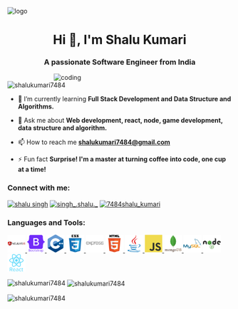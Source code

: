 ![logo](https://circuitdigest.com/sites/default/files/field/image/AI-Can-Code.jpg)
<h1 align="center">Hi 👋, I'm Shalu Kumari</h1>
<h3 align="center">A passionate Software Engineer from India</h3>
<img align="right" alt="coding" width="400" src="https://image.lexica.art/full_jpg/9d0ad988-a890-484c-ba04-ee7a9b5555a4">

<p align="left"> <img src="https://komarev.com/ghpvc/?username=shalukumari7484&label=Profile%20views&color=0e75b6&style=flat" alt="shalukumari7484" /> </p>

- 🌱 I’m currently learning **Full Stack Development and Data Structure and Algorithms.**

- 💬 Ask me about **Web development, react, node, game development, data structure and algorithm.**

- 📫 How to reach me **shalukumari7484@gmail.com**

- ⚡ Fun fact **Surprise! I'm a master at turning coffee into code, one cup at a time!**

<h3 align="left">Connect with me:</h3>
<p align="left">
<a href="https://linkedin.com/in/shalu singh" target="blank"><img align="center" src="https://raw.githubusercontent.com/rahuldkjain/github-profile-readme-generator/master/src/images/icons/Social/linked-in-alt.svg" alt="shalu singh" height="30" width="40" /></a>
<a href="https://instagram.com/singh_.shalu._" target="blank"><img align="center" src="https://raw.githubusercontent.com/rahuldkjain/github-profile-readme-generator/master/src/images/icons/Social/instagram.svg" alt="singh_.shalu._" height="30" width="40" /></a>
<a href="https://www.leetcode.com/7484shalu_kumari" target="blank"><img align="center" src="https://raw.githubusercontent.com/rahuldkjain/github-profile-readme-generator/master/src/images/icons/Social/leet-code.svg" alt="7484shalu_kumari" height="30" width="40" /></a>
</p>

<h3 align="left">Languages and Tools:</h3>
<p align="left"> <a href="https://angular.io" target="_blank" rel="noreferrer"> <img src="https://raw.githubusercontent.com/devicons/devicon/master/icons/angularjs/angularjs-original-wordmark.svg" alt="angularjs" width="40" height="40"/> </a> <a href="https://getbootstrap.com" target="_blank" rel="noreferrer"> <img src="https://raw.githubusercontent.com/devicons/devicon/master/icons/bootstrap/bootstrap-plain-wordmark.svg" alt="bootstrap" width="40" height="40"/> </a> <a href="https://www.w3schools.com/cpp/" target="_blank" rel="noreferrer"> <img src="https://raw.githubusercontent.com/devicons/devicon/master/icons/cplusplus/cplusplus-original.svg" alt="cplusplus" width="40" height="40"/> </a> <a href="https://www.w3schools.com/css/" target="_blank" rel="noreferrer"> <img src="https://raw.githubusercontent.com/devicons/devicon/master/icons/css3/css3-original-wordmark.svg" alt="css3" width="40" height="40"/> </a> <a href="https://expressjs.com" target="_blank" rel="noreferrer"> <img src="https://raw.githubusercontent.com/devicons/devicon/master/icons/express/express-original-wordmark.svg" alt="express" width="40" height="40"/> </a> <a href="https://www.w3.org/html/" target="_blank" rel="noreferrer"> <img src="https://raw.githubusercontent.com/devicons/devicon/master/icons/html5/html5-original-wordmark.svg" alt="html5" width="40" height="40"/> </a> <a href="https://www.java.com" target="_blank" rel="noreferrer"> <img src="https://raw.githubusercontent.com/devicons/devicon/master/icons/java/java-original.svg" alt="java" width="40" height="40"/> </a> <a href="https://developer.mozilla.org/en-US/docs/Web/JavaScript" target="_blank" rel="noreferrer"> <img src="https://raw.githubusercontent.com/devicons/devicon/master/icons/javascript/javascript-original.svg" alt="javascript" width="40" height="40"/> </a> <a href="https://www.mongodb.com/" target="_blank" rel="noreferrer"> <img src="https://raw.githubusercontent.com/devicons/devicon/master/icons/mongodb/mongodb-original-wordmark.svg" alt="mongodb" width="40" height="40"/> </a> <a href="https://www.mysql.com/" target="_blank" rel="noreferrer"> <img src="https://raw.githubusercontent.com/devicons/devicon/master/icons/mysql/mysql-original-wordmark.svg" alt="mysql" width="40" height="40"/> </a> <a href="https://nodejs.org" target="_blank" rel="noreferrer"> <img src="https://raw.githubusercontent.com/devicons/devicon/master/icons/nodejs/nodejs-original-wordmark.svg" alt="nodejs" width="40" height="40"/> </a> <a href="https://reactjs.org/" target="_blank" rel="noreferrer"> <img src="https://raw.githubusercontent.com/devicons/devicon/master/icons/react/react-original-wordmark.svg" alt="react" width="40" height="40"/> </a> </p>

<p><img align="left" src="https://github-readme-stats.vercel.app/api/top-langs?username=shalukumari7484&show_icons=true&locale=en&layout=compact" alt="shalukumari7484" /></p>

<p>&nbsp;<img align="center" src="https://github-readme-stats.vercel.app/api?username=shalukumari7484&show_icons=true&locale=en" alt="shalukumari7484" /></p>

<p><img align="center" src="https://github-readme-streak-stats.herokuapp.com/?user=shalukumari7484&" alt="shalukumari7484" /></p>
